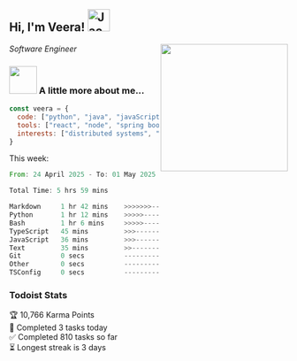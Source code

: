<h2> Hi, I'm Veera! <img src="https://raw.githubusercontent.com/Tarikul-Islam-Anik/Animated-Fluent-Emojis/master/Emojis/Activities/Jack-O-Lantern.png" alt="Jack-O-Lantern" width="40" height="40" /></h2>
<img align='right' src="https://user-images.githubusercontent.com/74038190/213911110-aedbef38-a29f-4b6b-a65c-11608b4f75a5.gif" width="230">
<p><em>Software Engineer</em></p>


### <img src="https://user-images.githubusercontent.com/74038190/216656963-09118229-8a9e-4af0-910c-c37f35f2e210.gif" width="50"> A little more about me...  

```javascript
const veera = {
  code: ["python", "java", "javaScript", "typeScript", "c++"],
  tools: ["react", "node", "spring boot", "docker", "next.JS", "aws"],
  interests: ["distributed systems", "enterprise software", "parallel computing", "cloud computing", "machine learning", "AI"]
}
```
This week:
<!--START_SECTION:waka-->

```rust
From: 24 April 2025 - To: 01 May 2025

Total Time: 5 hrs 59 mins

Markdown     1 hr 42 mins    >>>>>>>------------------   28.42 %
Python       1 hr 12 mins    >>>>>--------------------   20.23 %
Bash         1 hr 6 mins     >>>>>--------------------   18.43 %
TypeScript   45 mins         >>>----------------------   12.71 %
JavaScript   36 mins         >>>----------------------   10.20 %
Text         35 mins         >>-----------------------   09.82 %
Git          0 secs          -------------------------   00.13 %
Other        0 secs          -------------------------   00.02 %
TSConfig     0 secs          -------------------------   00.00 %
```

<!--END_SECTION:waka-->


### Todoist Stats

<!-- TODO-IST:START -->
🏆  10,766 Karma Points           
🌸  Completed 3 tasks today           
✅  Completed 810 tasks so far           
⏳  Longest streak is 3 days
<!-- TODO-IST:END -->
<!--
Profile views:
[![](https://visitcount.itsvg.in/api?id=veeravivekt&label=Profile%20Views&color=1&icon=2&pretty=false)](https://visitcount.itsvg.in)
-->
